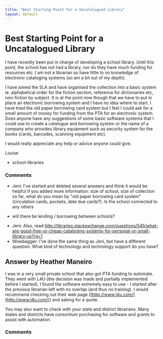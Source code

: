 ```yaml
---
title: "Best Starting Point for a Uncatalogued Library"
layout: default
---
```

Best Starting Point for a Uncatalogued Library
=====================
I have recently been put in charge of developing a school library. Until
this point, the school has not had a library, nor do they have much
funding for resources etc. I am not a librarian so have little to no
knowledge of electronic cataloging systems (so am a bit out of my
depth).

I have joined the SLA and have organised the collection into a basic
system ie. alphabetical order for the fiction section, reference for
dictionaries etc, non-fiction by subject. It is at the point now though
that we have to put in place an electronic borrowing system and I have
no idea where to start. I have tried the old paper borrowing card system
but I feel I could ask for a small amount of money for funding from the
PTA for an electronic system. Does anyone have any suggestions of some
basic software systems that I could use to create a catalogue and
borrowing system or the name of a company who provides library equipment
such as security system for the books (cards, barcodes, scanning
equipment etc).

I would really appreciate any help or advice anyone could give.

Louise

<ul class="tags"><li class="tag">school-libraries</li></ul>

### Comments ###
* Jeni: I've started and deleted several answers and think it would be helpful
if you added more information: size of school, size of collection so
far, what do you mean by "old paper borrowing card system" (circulation
cards, pockets, date due cards?). Is the school connected to any others
- will there be lending / borrowing between schools?
* Jeni: Also, read
http://libraries.stackexchange.com/questions/545/what-are-good-free-or-cheap-cataloging-systems-for-personal-or-small-library-us?rq=1
* Wowbagger: I've done the same thing as Jeni, but have a different question: What
kind of technology and technology support do you have?


Answer by Heather Maneiro
----------------
I was in a very small private school that also got PTA funding to
automate. They went with L4U (the decision was made and partially
implemented before I started). I found the software extremely easy to
use - I started after the previous librarian left with no overlap (and
thus no training). I would recommend checking out their web page
([http://www.l4u.com/](http://www.l4u.com/)) and asking for a quote.

You may also want to check with your state and district librarians. Many
states and districts have consortium purchasing for software and grants
to assist with automation.

### Comments ###

